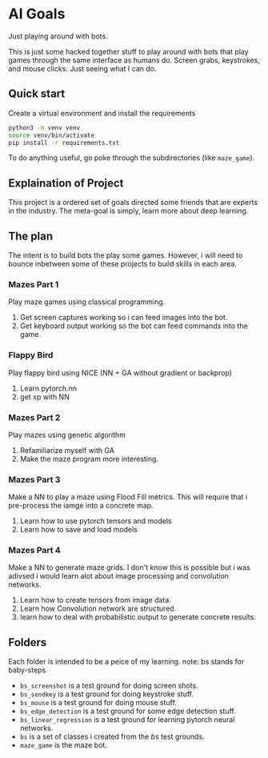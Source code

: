 # AI Goals

Just playing around with bots.

This is just some hacked together stuff to play around with bots that play games through the same
interface as humans do.  Screen grabs, keystrokes, and mouse clicks. Just seeing what I can do.

## Quick start

Create a virtual environment and install the requirements

```bash
python3 -m venv venv
source venv/bin/activate
pip install -r requirements.txt
```

To do anything useful, go poke through the subdirectories (like `maze_game`).

## Explaination of Project

This project is a ordered set of goals directed some friends that are experts in the industry. The
meta-goal is simply, learn more about deep learning.

## The plan

The intent is to build bots the play some games. However, i will need to bounce inbetween some of
these projects to build skills in each area.

### Mazes Part 1

Play maze games using classical programming.

1. Get screen captures working so i can feed images into the bot.
2. Get keyboard output working so the bot can feed commands into the game.

### Flappy Bird

Play flappy bird using NICE (NN + GA without gradient or backprop)

1. Learn pytorch.nn
2. get xp with NN

### Mazes Part 2

Play mazes using genetic algorithm

1. Refamiliarize myself with GA
2. Make the maze program more interesting.


### Mazes Part 3

Make a NN to play a maze using Flood Fill metrics. This will require that i pre-process the
iamge into a concrete map.

1. Learn how to use pytorch tensors and models
2. Learn how to save and load models

### Mazes Part 4

Make a NN to generate maze grids. I don't know this is possible but i was adivsed i would
learn alot about image processing and convolution networks.

1. Learn how to create tensors from image data.
2. Learn how Convolution network are structured.
3. learn how to deal with probabilistic output to generate concrete results.

## Folders

Each folder is intended to be a peice of my learning.
note: bs stands for baby-steps.

- `bs_screenshot` is a test ground for doing screen shots.
- `bs_sendkey` is a test ground for doing keystroke stuff.
- `bs_mouse` is a test ground for doing mouse stuff.
- `bs_edge_detection` is a test ground for some edge detection stuff.
- `bs_linear_regression` is a test ground for learning pytorch neural networks.
- `bs` is a set of classes i created from the *bs* test grounds.
- `maze_game` is the maze bot.

